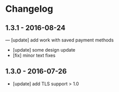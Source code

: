 # Changelog

## 1.3.1 - 2016-08-24

— [update] add work with saved payment methods  
- [update] some design update 
- [fix] minor text fixes

## 1.3.0 - 2016-07-26
	
- [update] add TLS support > 1.0

